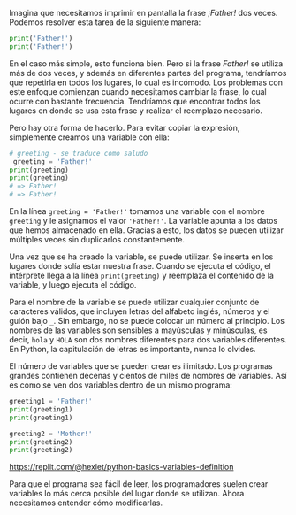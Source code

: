 
Imagina que necesitamos imprimir en pantalla la frase *¡Father!* dos veces. Podemos resolver esta tarea de la siguiente manera:

  ```python
print('Father!')
print('Father!')
```

En el caso más simple, esto funciona bien. Pero si la frase *Father!* se utiliza más de dos veces, y además en diferentes partes del programa, tendríamos que repetirla en todos los lugares, lo cual es incómodo. Los problemas con este enfoque comienzan cuando necesitamos cambiar la frase, lo cual ocurre con bastante frecuencia. Tendríamos que encontrar todos los lugares en donde se usa esta frase y realizar el reemplazo necesario.

Pero hay otra forma de hacerlo. Para evitar copiar la expresión, simplemente creamos una variable con ella:

```python
# greeting - se traduce como saludo
 greeting = 'Father!'
print(greeting)
print(greeting)
# => Father!
# => Father!
```

En la línea `greeting = 'Father!'` tomamos una variable con el nombre `greeting` y le asignamos el valor `'Father!'`. La variable apunta a los datos que hemos almacenado en ella. Gracias a esto, los datos se pueden utilizar múltiples veces sin duplicarlos constantemente.

Una vez que se ha creado la variable, se puede utilizar. Se inserta en los lugares donde solía estar nuestra frase. Cuando se ejecuta el código, el intérprete llega a la línea `print(greeting)` y reemplaza el contenido de la variable, y luego ejecuta el código.

Para el nombre de la variable se puede utilizar cualquier conjunto de caracteres válidos, que incluyen letras del alfabeto inglés, números y el guión bajo `_`. Sin embargo, no se puede colocar un número al principio. Los nombres de las variables son sensibles a mayúsculas y minúsculas, es decir, `hola` y `HOLA` son dos nombres diferentes para dos variables diferentes. En Python, la capitulación de letras es importante, nunca lo olvides.

El número de variables que se pueden crear es ilimitado. Los programas grandes contienen decenas y cientos de miles de nombres de variables. Así es como se ven dos variables dentro de un mismo programa:

  ```python
greeting1 = 'Father!'
print(greeting1)
print(greeting1)

greeting2 = 'Mother!'
print(greeting2)
print(greeting2)
```

https://replit.com/@hexlet/python-basics-variables-definition

Para que el programa sea fácil de leer, los programadores suelen crear variables lo más cerca posible del lugar donde se utilizan. Ahora necesitamos entender cómo modificarlas.
